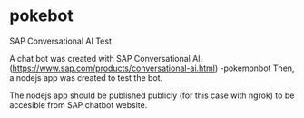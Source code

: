# pokebot
SAP Conversational AI Test

A chat bot was created with SAP Conversational AI. (https://www.sap.com/products/conversational-ai.html)
 -pokemonbot
Then, a nodejs app was created to test the bot.

The nodejs app should be published publicly (for this case with ngrok) to be accesible from SAP chatbot website.
